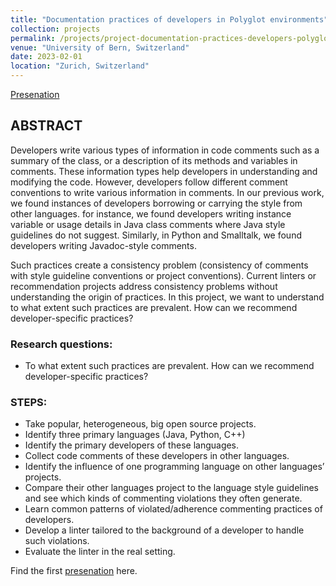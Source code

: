 ```yaml
---
title: "Documentation practices of developers in Polyglot environments"
collection: projects
permalink: /projects/project-documentation-practices-developers-polyglot-environments
venue: "University of Bern, Switzerland"
date: 2023-02-01
location: "Zurich, Switzerland"
---
```


[Presenation](https://poojaruhal.github.io/files/Slides-documentation-practices-developers-Polyglot-environments.pdf)

## ABSTRACT
Developers write various types of information in code comments such as a summary of the class, or a description of its methods and variables in comments. These information types help developers in understanding and modifying the code. However, developers follow different comment conventions to write various information in comments. In our previous work, we found instances of developers borrowing or carrying the style from other languages. for instance, we found developers writing instance variable or usage details in Java class comments where Java style guidelines do not suggest. Similarly, in Python and Smalltalk, we found developers writing Javadoc-style comments.

Such practices create a consistency problem (consistency of comments with style guideline conventions or project conventions). Current linters or recommendation projects address consistency problems without understanding the origin of practices. In this project, we want to understand to what extent such practices are prevalent. How can we recommend developer-specific practices?

### Research questions: 
- To what extent such practices are prevalent. How can we recommend developer-specific practices?

### STEPS: 
- Take popular, heterogeneous, big open source projects.
- Identify three primary languages (Java, Python, C++)
- Identify the primary developers of these languages.
- Collect code comments of these developers in other languages.
- Identify the influence of one programming language on other languages’ projects.
- Compare their other languages project to the language style guidelines and see which kinds of commenting violations they often generate.
- Learn common patterns of violated/adherence commenting practices of developers.
- Develop a linter tailored to the background of a developer to handle such violations.
- Evaluate the linter in the real setting.


Find the first [presenation](https://poojaruhal.github.io/files/Slides-Msc-Investigating-Energy-Related-Practices.pdf) here. <br>